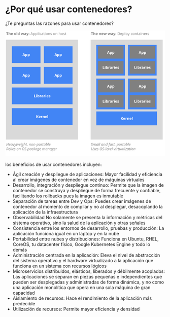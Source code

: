 # ¿Por qué usar contenedores?

¿Te preguntas las razones para usar contenedores?

![img](https://github.com/jesus037/Kubernetes_Infantes/blob/main/Contenedores.PNG)

los beneficios de usar contenedores incluyen:

- Ágil creación y despliegue de aplicaciones: Mayor facilidad y eficiencia al crear imágenes de contenedor en vez de máquinas virtuales
- Desarrollo, integración y despliegue continuo: Permite que la imagen de contenedor se construya y despliegue de forma frecuente y confiable, facilitando los rollbacks pues la imagen es inmutable
- Separación de tareas entre Dev y Ops: Puedes crear imágenes de contenedor al momento de compilar y no al desplegar, desacoplando la aplicación de la infraestructura
- Observabilidad No solamente se presenta la información y métricas del sistema operativo, sino la salud de la aplicación y otras señales
- Consistencia entre los entornos de desarrollo, pruebas y producción: La aplicación funciona igual en un laptop y en la nube
- Portabilidad entre nubes y distribuciones: Funciona en Ubuntu, RHEL, CoreOS, tu datacenter físico, Google Kubernetes Engine y todo lo demás
- Administración centrada en la aplicación: Eleva el nivel de abstracción del sistema operativo y el hardware virtualizado a la aplicación que funciona en un sistema con recursos lógicos
- Microservicios distribuidos, elásticos, liberados y débilmente acoplados: Las aplicaciones se separan en piezas pequeñas e independientes que pueden ser desplegadas y administradas de forma dinámica, y no como una aplicación monolítica que opera en una sola máquina de gran capacidad
- Aislamiento de recursos: Hace el rendimiento de la aplicación más predecible
- Utilización de recursos: Permite mayor eficiencia y densidad
